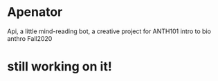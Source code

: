 # Apenator
Api, a little mind-reading bot, a creative project for ANTH101 intro to bio anthro Fall2020
# still working on it!
